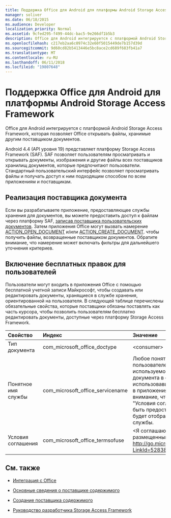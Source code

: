 ```yaml
---
title: Поддержка Office для Android для платформы Android Storage Access Framework
manager: soliver
ms.date: 06/18/2015
ms.audience: Developer
localization_priority: Normal
ms.assetid: 9cfed295-f499-44dc-bac5-9e266df1b5b3
description: Office для Android интегрируется с платформой Android Storage Access Framework, которая позволяет Office открывать файлы, хранимые другим поставщиком документов.
ms.openlocfilehash: c217eb2aa6c0974c32e60f5015449de7b157d39d
ms.sourcegitcommit: 9d60cd82b5413446e5bc8ace2cd689f683fb41a7
ms.translationtype: MT
ms.contentlocale: ru-RU
ms.lasthandoff: 06/11/2018
ms.locfileid: "19807648"
---
```

# <a name="office-for-android-support-for-the-android-storage-access-framework"></a>Поддержка Office для Android для платформы Android Storage Access Framework

Office для Android интегрируется с платформой Android Storage Access Framework, которая позволяет Office открывать файлы, хранимые другим поставщиком документов.
  
Android 4.4 (API уровня 19) представляет платформу Storage Access Framework (SAF). SAF позволяет пользователям просматривать и открывать документы, изображения и другие файлы всех поставщиков хранилищ документов, которые предпочитают пользователи. Стандартный пользовательский интерфейс позволяет просматривать файлы и получать доступ к ним подходящим способом по всем приложениям и поставщикам.
  
## <a name="implement-a-document-provider"></a>Реализация поставщика документа

Если вы разрабатываете приложение, предоставляющее службы хранения для документов, вы можете предоставить доступ к файлам через платформу SAF, [записав поставщика пользовательских документов](https://developer.android.com/guide/topics/providers/document-provider.html). Затем приложения Office могут вызвать намерение [ACTION_OPEN_DOCUMENT](https://developer.android.com/reference/android/content/Intent.html) и/или [ACTION_CREATE_DOCUMENT](https://developer.android.com/reference/android/content/Intent.html). чтобы получить файлы, возвращенные поставщиком документов. Обратите внимание, что намерение может включать фильтры для дальнейшего уточнения критериев. 
  
## <a name="enable-free-consumer-edits"></a>Включение бесплатных правок для пользователей

Пользователи могут входить в приложения Office с помощью бесплатной учетной записи Майкрософт, чтобы создавать или редактировать документы, хранящиеся в службе хранения, ориентированной на пользователя. В следующей таблице перечислены обязательные свойства, которые поставщики обязаны поставлять как часть курсора, чтобы позволить пользователям бесплатно редактировать документы, доступные через платформу Storage Access Framework.
  
|**Свойство**|**Индекс**|**Значение**|
|:-----|:-----|:-----|
|Тип документа  <br/> |com_microsoft_office_doctype  <br/> |\<consumer\>  <br/> |
|Понятное имя службы  <br/> |com_microsoft_office_servicename  <br/> |Любое понятное для пользователей имя службы, используемое для определения документа в списке недавно использовавшихся документов в приложениях Office. Обратите внимание, что свойство "Условия соглашения" должно быть предоставлено до того, как будет отображено понятное имя службы.  <br/> |
|Условия соглашения  <br/> |com_microsoft_office_termsofuse  <br/> |\<Я соглашаюсь с условиями, размещенными на странице http://go.microsoft.com/fwlink/p/?LinkId=528381\>  <br/> |
   
## <a name="see-also"></a>См. также
<a name="bk_addresources"> </a>

- [Интеграция с Office](integrate-with-office.md)
    
- [Основные сведения о поставщике содержимого](hhttps://developer.android.com/guide/topics/providers/content-provider-basics.html)
    
- [Создание поставщика содержимого](https://developer.android.com/guide/topics/providers/content-provider-creating.html)
    
- [Руководство разработчика Storage Access Framework](https://developer.android.com/guide/topics/providers/document-provider.html)
    


